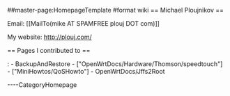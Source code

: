 \#\#master-page:HomepageTemplate \#format wiki == Michael Ploujnikov ==

Email: \[\[MailTo(mike AT SPAMFREE plouj DOT com)\]\]

My website: <http://plouj.com/>

== Pages I contributed to ==

:   -   BackupAndRestore
    -   \["OpenWrtDocs/Hardware/Thomson/speedtouch"\]
    -   \["MiniHowtos/QoSHowto"\]
    -   OpenWrtDocs/Jffs2Root

----CategoryHomepage
